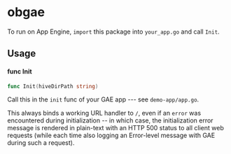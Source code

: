# obgae

To run on App Engine, `import` this package into `your_app.go` and call `Init`.

## Usage

#### func  Init

```go
func Init(hiveDirPath string)
```
Call this in the `init` func of your GAE app --- see `demo-app/app.go`.

This always binds a working URL handler to `/`, even if an `error` was
encountered during initialization -- in which case, the initialization error
message is rendered in plain-text with an HTTP 500 status to all client web
requests (while each time also logging an Error-level message with GAE during
such a request).
